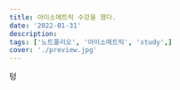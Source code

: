 ```yaml
---
title: 아이소메트릭 수강을 했다.
date: '2022-01-31'
description: 
tags: ['노트폴리오', '아이소메트릭', 'study',]
cover: './preview.jpg'
---
```


텅
